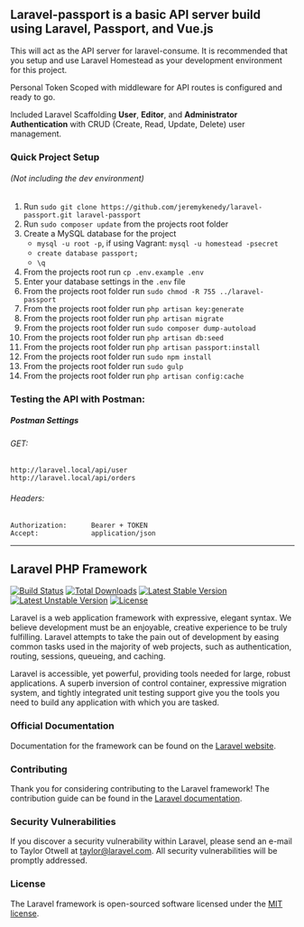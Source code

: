 ## Laravel-passport is a basic API server build using Laravel, Passport, and Vue.js 
This will act as the API server for laravel-consume. It is recommended that you setup and use Laravel Homestead
as your development environment for this project.

Personal Token Scoped with middleware for API routes is configured and ready to go.

Included Laravel Scaffolding **User**, **Editor**, and **Administrator Authentication**
with CRUD (Create, Read, Update, Delete) user management.


### Quick Project Setup
###### (Not including the dev environment)

1. Run `sudo git clone https://github.com/jeremykenedy/laravel-passport.git laravel-passport`
2. Run `sudo composer update` from the projects root folder
3. Create a MySQL database for the project
    * ```mysql -u root -p```, if using Vagrant: ```mysql -u homestead -psecret```
    * ```create database passport;```
    * ```\q```
4. From the projects root run `cp .env.example .env`
5. Enter your database settings in the `.env` file
6. From the projects root folder run `sudo chmod -R 755 ../laravel-passport`
7. From the projects root folder run `php artisan key:generate`
8. From the projects root folder run `php artisan migrate`
9. From the projects root folder run `sudo composer dump-autoload`
10. From the projects root folder run `php artisan db:seed`
11. From the projects root folder run `php artisan passport:install`
11. From the projects root folder run `sudo npm install`
12. From the projects root folder run `sudo gulp`
13. From the projects root folder run `php artisan config:cache`

### Testing the API with Postman:

##### Postman Settings
###### GET:
	http://laravel.local/api/user
	http://laravel.local/api/orders

###### Headers:
	Authorization:  	Bearer + TOKEN
	Accept:				application/json

---

## Laravel PHP Framework

[![Build Status](https://travis-ci.org/laravel/framework.svg)](https://travis-ci.org/laravel/framework)
[![Total Downloads](https://poser.pugx.org/laravel/framework/d/total.svg)](https://packagist.org/packages/laravel/framework)
[![Latest Stable Version](https://poser.pugx.org/laravel/framework/v/stable.svg)](https://packagist.org/packages/laravel/framework)
[![Latest Unstable Version](https://poser.pugx.org/laravel/framework/v/unstable.svg)](https://packagist.org/packages/laravel/framework)
[![License](https://poser.pugx.org/laravel/framework/license.svg)](https://packagist.org/packages/laravel/framework)

Laravel is a web application framework with expressive, elegant syntax. We believe development must be an enjoyable, creative experience to be truly fulfilling. Laravel attempts to take the pain out of development by easing common tasks used in the majority of web projects, such as authentication, routing, sessions, queueing, and caching.

Laravel is accessible, yet powerful, providing tools needed for large, robust applications. A superb inversion of control container, expressive migration system, and tightly integrated unit testing support give you the tools you need to build any application with which you are tasked.

### Official Documentation

Documentation for the framework can be found on the [Laravel website](http://laravel.com/docs).

### Contributing

Thank you for considering contributing to the Laravel framework! The contribution guide can be found in the [Laravel documentation](http://laravel.com/docs/contributions).

### Security Vulnerabilities

If you discover a security vulnerability within Laravel, please send an e-mail to Taylor Otwell at taylor@laravel.com. All security vulnerabilities will be promptly addressed.

### License

The Laravel framework is open-sourced software licensed under the [MIT license](http://opensource.org/licenses/MIT).
